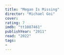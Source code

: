 ```yaml
---
title: "Megan Is Missing"
director: "Michael Goi"
cover: 
rating: 7
imdb: "tt1087461"
publishYear: "2011"
read: "2022"
tags:
- 
---
```

